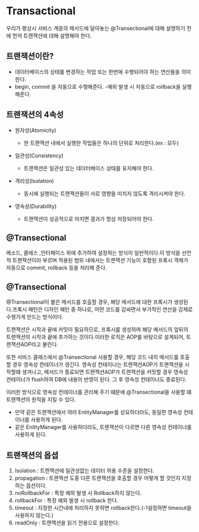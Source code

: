 # Transactional

우리가 평상시 서비스 계층의 메서드에 달아놓는 @Transectional에 대해 설명하기 전에 먼저 트랜잭션에 대해 설명해야 한다.

## 트랜잭션이란?

- 데이터베이스의 상태를 변경하는 작업 또는 한번에 수행되어야 하는 연산들을 의미한다.
- begin, commit 을 자동으로 수행해준다.
-예외 발생 시 자동으로 rollback을 실행해준다.

## 트랜잭션의 4속성

- 원자성(Atomicity)
    - 한 트랜잭션 내에서 실행한 작업들은 하나의 단위로 처리한다.(ex : 모두)

- 일관성(Consistency)
    - 트랜잭션은 일관성 있는 데이터베이스 상태를 유지해야 한다.

- 격리성(Isolation)
    - 동시에 실행되는 트랜잭션들이 서로 영향을 미치지 않도록 격리시켜야 한다.

- 영속성(Durability)
    - 트랜잭션이 성공적으로 마치면 결과가 항상 저장되어야 한다.

## @Transectional

메소드, 클래스 ,인터페이스 위에 추가하여 설정하는 방식이 일반적이다.이 방식을 선언적 트랜잭션이라 부르며 적용된 범위 내에서는 트랜잭션 기능이 호함된 프록시 객체가 자동으로 commit, rollback 등을 처리해 준다.

## @Transectional

@Transectional이 붙은 메서드를 호출할 경우, 해당 메서드에 대한 프록시가 생성된다.프록시 패턴은 디자인 패턴 중 하나로, 어떤 코드를 감싸면서 부가적인 연산을 강제로 수행가게 만드는 방식이다.

트랜잭션은 시작과 끝에 커밋이 필요하므로, 프록시를 생성하여 해당 메서드의 앞뒤의 트랜잭션의 시작과 끝에 추가하는 것이다.이러한 로직은 AOP를 바탕으로 설계되어, 트랜잭션AOP라고 불린다.

또한 서비스 클래스에서 @Transectional 사용할 경우, 해당 코드 내의 메서드를 호출할 경우 영속성 컨테이너가 생긴다. 영속성 컨테이너는 트랜잭션AOP가 트랜잭션을 시작할떄 생겨나고, 메서드가 종료되면 트랜잭션AOP가 트랜잭션을 커밋할 경우 영속성 컨테이너가 flush하여 DB에 내용이 반영이 된다. 그 후  영속성 컨테이너도 종료된다.

이러한 방식으로 영속성 컨테이너를 관리해 주기 떄문에 @Transectional을 사용할 떄 트랜잭션의 원칙을 지킬 수 있다.

- 만약 같은 트랜잭션에서 여러 EntityManager를 상요하더라도, 동일한 영속성 컨테이너를 사용하게 된다.
- 같은 EnittyManager를 사용하더라도, 트랜잭션이 다르면 다른 영속성 컨테이너를 사용하게 된다.

## 트랜잭션의 옵셥

1. Isolation : 트랜잭션에 일관성없는 데이터 허용 수준을 설정한다.
2. propagation : 트랜잭션 도중 다른 트랜잭션을 호출할 경우 어떻게 할 것인지 지정하는 옵션이다.
3. noRollbackFor : 특정 예외 발생 시 Rollback하지 않는다.
4. rollbackFor : 특정 예외 발생 시 rollback 한다.
5. timeout : 지정한 시간내에 처리하지 못하면 rollback한다.(-1설정하면 timeout을 사용하지 않는다.) 
6. readOnly : 트랜잭션을 읽기 전용으로 설정한다.


